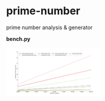 # prime-number
prime number analysis & generator

**bench.py**


<img border="0" width="50%" src="https://raw.githubusercontent.com/badele/prime-number/master/bench_result.png"/>
